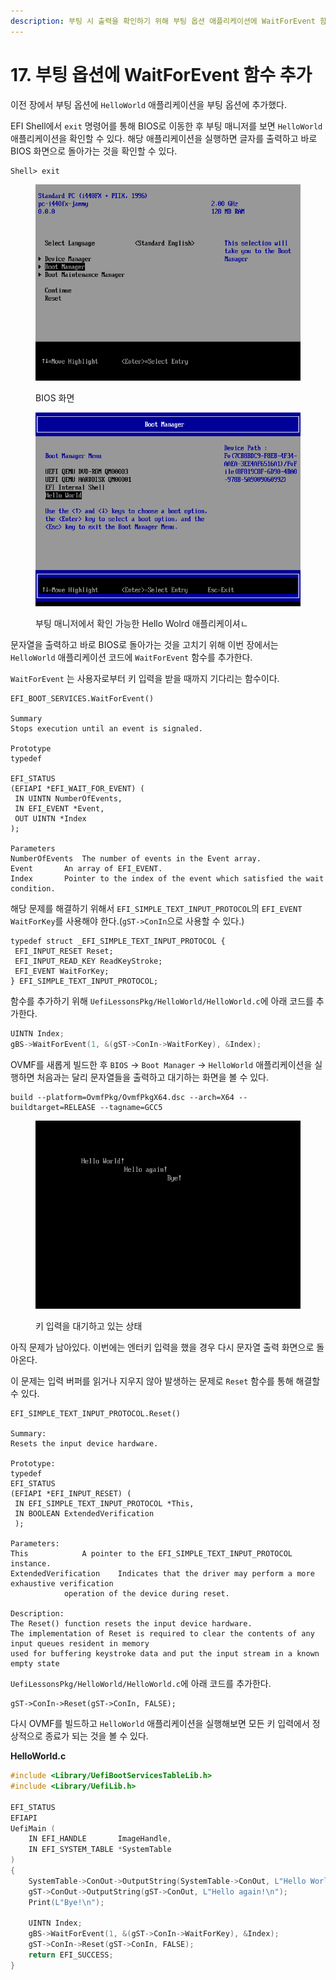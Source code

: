```yaml
---
description: 부팅 시 출력을 확인하기 위해 부팅 옵션 애플리케이션에 WaitForEvent 함수 추가하기
---
```


# 17. 부팅 옵션에 WaitForEvent 함수 추가

이전 장에서 부팅 옵션에 `HelloWorld` 애플리케이션을 부팅 옵션에 추가했다.

EFI Shell에서 `exit` 명령어를 통해 BIOS로 이동한 후  부팅 매니저를 보면 `HelloWorld` 애플리케이션을 확인할 수 있다. 해당 애플리케이션을 실행하면 글자를 출력하고 바로 BIOS 화면으로 돌아가는 것을 확인할 수 있다.

```
Shell> exit
```

<figure><img src="../../.gitbook/assets/image (10) (2) (1).png" alt=""><figcaption><p>BIOS 화면</p></figcaption></figure>

<figure><img src="../../.gitbook/assets/image (9) (1) (1).png" alt=""><figcaption><p>부팅  매니저에서 확인 가능한 Hello Wolrd 애플리케이셔ㄴ</p></figcaption></figure>

문자열을 출력하고 바로 BIOS로 돌아가는 것을 고치기 위해 이번 장에서는 `HelloWorld` 애플리케이션 코드에 `WaitForEvent` 함수를 추가한다.

`WaitForEvent` 는 사용자로부터 키 입력을 받을 때까지 기다리는 함수이다.

```
EFI_BOOT_SERVICES.WaitForEvent()

Summary
Stops execution until an event is signaled.

Prototype
typedef

EFI_STATUS
(EFIAPI *EFI_WAIT_FOR_EVENT) (
 IN UINTN NumberOfEvents,
 IN EFI_EVENT *Event,
 OUT UINTN *Index
);

Parameters
NumberOfEvents 	The number of events in the Event array.
Event 		An array of EFI_EVENT.
Index 		Pointer to the index of the event which satisfied the wait condition.
```

해당 문제를 해결하기 위해서 `EFI_SIMPLE_TEXT_INPUT_PROTOCOL`의 `EFI_EVENT WaitForKey`를 사용해야 한다.(`gST->ConIn`으로 사용할 수 있다.)

```
typedef struct _EFI_SIMPLE_TEXT_INPUT_PROTOCOL {
 EFI_INPUT_RESET Reset;
 EFI_INPUT_READ_KEY ReadKeyStroke;
 EFI_EVENT WaitForKey;
} EFI_SIMPLE_TEXT_INPUT_PROTOCOL;
```

함수를 추가하기 위해 `UefiLessonsPkg/HelloWorld/HelloWorld.c`에 아래 코드를 추가한다.

```c
UINTN Index;
gBS->WaitForEvent(1, &(gST->ConIn->WaitForKey), &Index);
```

OVMF를 새롭게 빌드한 후 `BIOS` -> `Boot Manager` -> `HelloWorld` 애플리케이션을 실행하면 처음과는 달리 문자열들을 출력하고 대기하는 화면을 볼 수 있다.

```
build --platform=OvmfPkg/OvmfPkgX64.dsc --arch=X64 --buildtarget=RELEASE --tagname=GCC5
```

<figure><img src="../../.gitbook/assets/image (2) (1) (1).png" alt=""><figcaption><p>키 입력을 대기하고 있는 상태</p></figcaption></figure>

아직 문제가 남아있다. 이번에는 엔터키 입력을 했을 경우 다시 문자열 출력 화면으로 돌아온다.

이 문제는 입력 버퍼를 읽거나 지우지 않아 발생하는 문제로 `Reset` 함수를 통해 해결할 수 있다.

```
EFI_SIMPLE_TEXT_INPUT_PROTOCOL.Reset()

Summary:
Resets the input device hardware.

Prototype:
typedef
EFI_STATUS
(EFIAPI *EFI_INPUT_RESET) (
 IN EFI_SIMPLE_TEXT_INPUT_PROTOCOL *This,
 IN BOOLEAN ExtendedVerification
 );

Parameters:
This 			A pointer to the EFI_SIMPLE_TEXT_INPUT_PROTOCOL instance.
ExtendedVerification	Indicates that the driver may perform a more exhaustive verification
			operation of the device during reset.

Description:
The Reset() function resets the input device hardware.
The implementation of Reset is required to clear the contents of any input queues resident in memory
used for buffering keystroke data and put the input stream in a known empty state
```

`UefiLessonsPkg/HelloWorld/HelloWorld.c`에 아래 코드를 추가한다.

```
gST->ConIn->Reset(gST->ConIn, FALSE);
```

다시 OVMF를 빌드하고 `HelloWorld` 애플리케이션을 실행해보면 모든 키 입력에서 정상적으로 종료가 되는 것을 볼 수 있다.

**HelloWorld.c**

```c
#include <Library/UefiBootServicesTableLib.h>
#include <Library/UefiLib.h>

EFI_STATUS
EFIAPI
UefiMain (
	IN EFI_HANDLE		ImageHandle,
	IN EFI_SYSTEM_TABLE *SystemTable
)
{
	SystemTable->ConOut->OutputString(SystemTable->ConOut, L"Hello World!\n");
	gST->ConOut->OutputString(gST->ConOut, L"Hello again!\n");
	Print(L"Bye!\n");

	UINTN Index;
	gBS->WaitForEvent(1, &(gST->ConIn->WaitForKey), &Index);
	gST->ConIn->Reset(gST->ConIn, FALSE);
	return EFI_SUCCESS;
}
```
